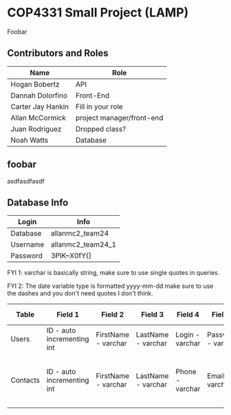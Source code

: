 # COP4331 Small Project (LAMP)

Foobar

## Contributors and Roles
Name  | Role
------------- | -------------
Hogan Bobertz  | API
Dannah Dolorfino  | Front-End
Carter Jay Hankin  | Fill in your role
Allan McCormick  | project manager/front-end
Juan Rodriguez  | Dropped class?
Noah Watts  | Database    


## foobar

asdfasdfasdf

## Database Info
 Login | Info
------------- | -------------
Database | allanmc2_team24
Username | allanmc2_team24_1
Password | 3PlK~X0fY{]

FYI 1: varchar is basically string, make sure to use single quotes in queries.

FYI 2: The date variable type is formatted yyyy-mm-dd make sure to use the dashes and you don't need quotes I don't think.

Table | Field 1 | Field 2 | Field 3 | Field 4 | Field 5 | Field 6 | Field 7 
------------- | ------------- | ------------- | ------------- | ------------- | ------------- | ------------- | -------------
Users | ID - auto incrementing int | FirstName - varchar | LastName - varchar | Login - varchar | Password - varchar | none | none
Contacts | ID - auto incrementing int | FirstName - varchar | LastName - varchar | Phone - varchar | Email - varchar| Date - date | ParentLogin - associated user login from the users table
